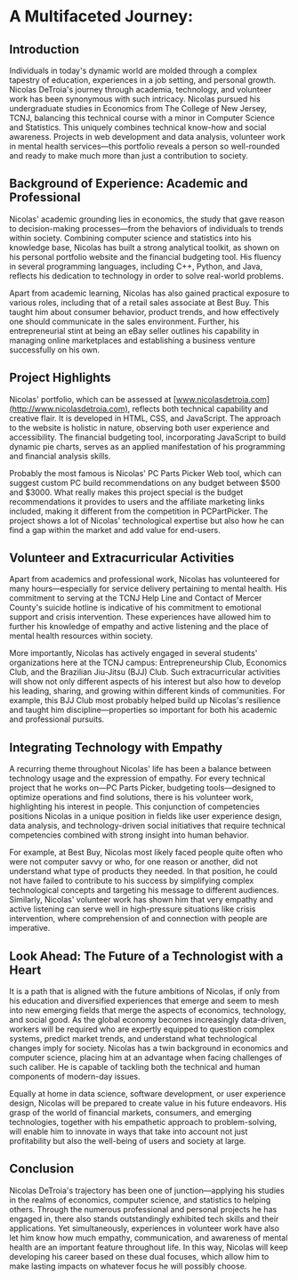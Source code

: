 # A Multifaceted Journey:

## Introduction
Individuals in today's dynamic world are molded through a complex tapestry of education, experiences in a job setting, and personal growth. Nicolas DeTroia's journey through academia, technology, and volunteer work has been synonymous with such intricacy. Nicolas pursued his undergraduate studies in Economics from The College of New Jersey, TCNJ, balancing this technical course with a minor in Computer Science and Statistics. This uniquely combines technical know-how and social awareness. Projects in web development and data analysis, volunteer work in mental health services—this portfolio reveals a person so well-rounded and ready to make much more than just a contribution to society.

## Background of Experience: Academic and Professional
Nicolas' academic grounding lies in economics, the study that gave reason to decision-making processes—from the behaviors of individuals to trends within society. Combining computer science and statistics into his knowledge base, Nicolas has built a strong analytical toolkit, as shown on his personal portfolio website and the financial budgeting tool. His fluency in several programming languages, including C++, Python, and Java, reflects his dedication to technology in order to solve real-world problems.

Apart from academic learning, Nicolas has also gained practical exposure to various roles, including that of a retail sales associate at Best Buy. This taught him about consumer behavior, product trends, and how effectively one should communicate in the sales environment. Further, his entrepreneurial stint at being an eBay seller outlines his capability in managing online marketplaces and establishing a business venture successfully on his own.

## Project Highlights
Nicolas' portfolio, which can be assessed at [www.nicolasdetroia.com](http://www.nicolasdetroia.com), reflects both technical capability and creative flair. It is developed in HTML, CSS, and JavaScript. The approach to the website is holistic in nature, observing both user experience and accessibility. The financial budgeting tool, incorporating JavaScript to build dynamic pie charts, serves as an applied manifestation of his programming and financial analysis skills.

Probably the most famous is Nicolas' PC Parts Picker Web tool, which can suggest custom PC build recommendations on any budget between $500 and $3000. What really makes this project special is the budget recommendations it provides to users and the affiliate marketing links included, making it different from the competition in PCPartPicker. The project shows a lot of Nicolas' technological expertise but also how he can find a gap within the market and add value for end-users.

## Volunteer and Extracurricular Activities
Apart from academics and professional work, Nicolas has volunteered for many hours—especially for service delivery pertaining to mental health. His commitment to serving at the TCNJ Help Line and Contact of Mercer County's suicide hotline is indicative of his commitment to emotional support and crisis intervention. These experiences have allowed him to further his knowledge of empathy and active listening and the place of mental health resources within society.

More importantly, Nicolas has actively engaged in several students' organizations here at the TCNJ campus: Entrepreneurship Club, Economics Club, and the Brazilian Jiu-Jitsu (BJJ) Club. Such extracurricular activities will show not only different aspects of his interest but also how to develop his leading, sharing, and growing within different kinds of communities. For example, this BJJ Club most probably helped build up Nicolas's resilience and taught him discipline—properties so important for both his academic and professional pursuits.

## Integrating Technology with Empathy
A recurring theme throughout Nicolas' life has been a balance between technology usage and the expression of empathy. For every technical project that he works on—PC Parts Picker, budgeting tools—designed to optimize operations and find solutions, there is his volunteer work, highlighting his interest in people. This conjunction of competencies positions Nicolas in a unique position in fields like user experience design, data analysis, and technology-driven social initiatives that require technical competencies combined with strong insight into human behavior.

For example, at Best Buy, Nicolas most likely faced people quite often who were not computer savvy or who, for one reason or another, did not understand what type of products they needed. In that position, he could not have failed to contribute to his success by simplifying complex technological concepts and targeting his message to different audiences. Similarly, Nicolas' volunteer work has shown him that very empathy and active listening can serve well in high-pressure situations like crisis intervention, where comprehension of and connection with people are imperative.

## Look Ahead: The Future of a Technologist with a Heart
It is a path that is aligned with the future ambitions of Nicolas, if only from his education and diversified experiences that emerge and seem to mesh into new emerging fields that merge the aspects of economics, technology, and social good. As the global economy becomes increasingly data-driven, workers will be required who are expertly equipped to question complex systems, predict market trends, and understand what technological changes imply for society. Nicolas has a twin background in economics and computer science, placing him at an advantage when facing challenges of such caliber. He is capable of tackling both the technical and human components of modern-day issues.

Equally at home in data science, software development, or user experience design, Nicolas will be prepared to create value in his future endeavors. His grasp of the world of financial markets, consumers, and emerging technologies, together with his empathetic approach to problem-solving, will enable him to innovate in ways that take into account not just profitability but also the well-being of users and society at large.

## Conclusion
Nicolas DeTroia's trajectory has been one of junction—applying his studies in the realms of economics, computer science, and statistics to helping others. Through the numerous professional and personal projects he has engaged in, there also stands outstandingly exhibited tech skills and their applications. Yet simultaneously, experiences in volunteer work have also let him know how much empathy, communication, and awareness of mental health are an important feature throughout life. In this way, Nicolas will keep developing his career based on these dual focuses, which allow him to make lasting impacts on whatever focus he will possibly choose.
